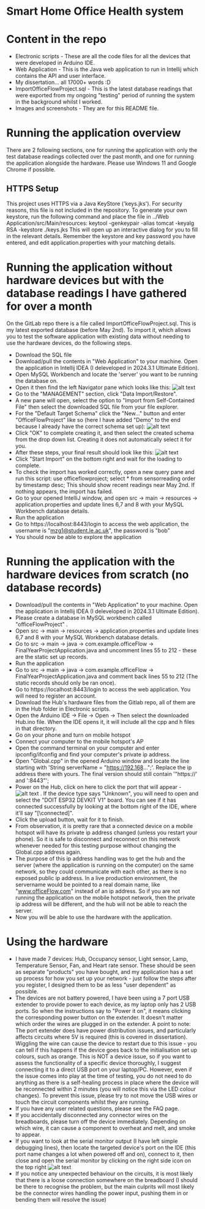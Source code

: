 # Smart Home Office Health system

# Content in the repo
+ Electronic scripts - These are all the code files for all the devices that were developed in Arduino IDE.
+ Web Application - This is the Java web application to run in Intellij which contains the API and user interface.
+ My dissertation... all 17000+ words :D
+ ImportOfficeFlowProject.sql - This is the latest database readings that were exported from my ongoing "testing" period of running the system in the background whilst I worked. 
+ Images and screenshots - They are for this README file.


# Running the application overview
There are 2 following sections, one for running the application with only the test database readings collected over the past month, and one for running the application alongside the hardware. Please use Windows 11 and Google Chrome if possible.
## HTTPS Setup
This project uses HTTPS via a Java KeyStore ('keys.jks'). For security reasons, this file is not included in the repository.
To generate your own keystore, run the following command and place the file in ../Web Application/src/Main/resources:
keytool -genkeypair -alias tomcat -keyalg RSA -keystore ./keys.jks
This will open up an interactive dialog for you to fill in the relevant details.
Remember the keystore and key password you have entered, and edit application.properties with your matching details.


# Running the application without hardware devices but with the database readings I have gathered for over a month
On the GitLab repo there is a file called ImportOfficeFlowProject.sql. This is my latest exported database (before May 2nd). To import it, which allows you to test the software application with existing data without needing to use the hardware devices, do the following steps.
+ Download the SQL file
+ Download/pull the contents in "Web Application" to your machine. Open the application in Intellij IDEA (I deleveloped in 2024.3.1 Ultimate Edition). 
+ Open MySQL Workbench and locate the 'server' you want to be running the database on. 
+ Open it then find the left Navigator pane which looks like this: ![alt text](<Screenshot 2025-04-27 095043.png>)
+ Go to the "MANAGEMENT" section, click "Data Import/Restore".
+ A new pane will open, select the option to "Import from Self-Contained File" then select the downloaded SQL file from your file explorer.
+ For the "Default Target Schema" click the "New..." button and enter "OfficeFlowProject" like so (here I have added "Demo" to the end because I already have the correct schema set up):
![alt text](image-2.png)
+ Click "OK" to complete creating it, and then select the created schema from the drop down list. Creating it does not automatically select it for you. 
+ After these steps, your final result should look like this: ![alt text](image-3.png)
+ Click "Start Import" on the bottom right and wait for the loading to complete.
+ To check the import has worked correctly, open a new query pane and run this script:
use officeflowproject;
select * from sensorreading order by timestamp desc;
This should show recent readings near May 2nd. If nothing appears, the import has failed.
+ Go to your opened IntelliJ window, and open src -> main -> resources -> application.properties and update lines 6,7 and 8 with your MySQL Workbench database details.
+ Run the application
+ Go to https://localhost:8443/login to access the web application, the username is "mzg1@student.le.ac.uk", the password is "bob"
+ You should now be able to explore the application


# Running the application with the hardware devices from scratch (no database records)
+ Download/pull the contents in "Web Application" to your machine. Open the application in Intellij IDEA (I deleveloped in 2024.3.1 Ultimate Edition). 
+ Please create a database in MySQL workbench called "officeFlowProject" .
+ Open src -> main -> resources -> application.properties and update lines 6,7 and 8 with your MySQL Workbench database details.
+ Go to src -> main -> java -> com.example.officeFlow -> FinalYearProjectApplication.java and uncomment lines 55 to 212 - these are the static set up records.
+ Run the application
+ Go to src -> main -> java -> com.example.officeFlow -> FinalYearProjectApplication.java and comment back lines 55 to 212 (The static records should only be ran once). 
+ Go to https://localhost:8443/login to access the web application. You will need to register an account.
+ Download the Hub's hardware files from the Gitlab repo, all of them are in the Hub folder in Electronic scripts. 
+ Open the Arduino IDE -> File -> Open -> Then select the downloaded Hub.ino file. When the IDE opens it, it will include all the cpp and h files in that directory.
+ Go on your phone and turn on mobile hotspot
+ Connect your computer to the mobile hotspot's AP
+ Open the command terminal on your computer and enter ipconfig/ifconfig and find your computer's private ip address.
+ Open "Global.cpp" in the opened Arduino window and locate the line starting with 'String serverName = "https://192.168...";'. Replace the ip address there with yours. The final version should still contain '"https://' and ':8443"';
+ Power on the Hub, click on here to click the port that will appear - ![alt text](image.png) . If the device type says "Unknown", you will need to open and select the "DOIT ESP32 DEVKIT V1" board. You can see if it has connected successfully by looking at the bottom right of the IDE, where it'll say "[\connected]". 
+ Click the upload button, wait for it to finish. 
+ From observation, it is pretty rare that a connected device on a mobile hotspot will have its private ip address changed (unless you restart your phone). So it is safe to disconnect and reconnect on this network whenever needed for this testing purpose without changing the Global.cpp address again. 
+ The purpose of this ip address handling was to get the hub and the server (where the application is running on the computer) on the same network, so they could communicate with each other, as there is no exposed public ip address. In a live production environment, the servername would be pointed to a real domain name, like "www.officeFlow.com" instead of an ip address. So if you are not running the application on the mobile hotspot network, then the private ip address will be different, and the hub will not be able to reach the server.
+ Now you will be able to use the hardware with the application.

# Using the hardware
+ I have made 7 devices: Hub, Occupancy sensor, Light sensor, Lamp, Temperature Sensor, Fan, and Heart rate sensor. These should be seen as separate "products" you have bought, and my application has a set up process for how you set up your network - just follow the steps after you register, I designed them to be as less "user dependent" as possible. 
+ The devices are not battery powered, I have been using a 7 port USB extender to provide power to each device, as my laptop only has 2 USB ports. So when the instructions say to "Power it on", it means clicking the corresponding power button on the extender. It doesn't matter which order the wires are plugged in on the extender. A point to note: The port extender does have power distribution issues, and particularly affects circuits where 5V is required (this is covered in dissertation). Wiggling the wire can cause the device to restart due to this issue - you can tell if this happens if the device goes back to the initialisation set up colours, such as orange. This is NOT a device issue, so if you want to assess the functionality of a specific device thoroughly, I suggest connecting it to a direct USB port on your laptop/PC. However, even if the issue comes into play at the time of testing, you do not need to do anything as there is a self-healing process in place where the device will be reconnected within 2 minutes (you will notice this via the LED colour changes). To prevent this issue, please try to not move the USB wires or touch the circuit components whilst they are running.
+ If you have any user related questions, please see the FAQ page.
+ If you accidentally disconnected any connector wires on the breadboards, please turn off the device immediately. Depending on which wire, it can cause a component to overheat and melt, and smoke to appear.
+ If you want to look at the serial monitor output (I have left simple debugging lines), then locate the targeted device's port on the IDE (this port name changes a lot when powered off and on), connect to it, then close and open the serial monitor by clicking on the right side icon on the top right ![alt text](image-1.png)
+ If you notice any unexpected behaviour on the circuits, it is most likely that there is a loose connection somewhere on the breadboard (I should be there to recognise the problem, but the main culprits will most likely be the connector wires handling the power input, pushing them in or bending them will resolve the issue)


#
